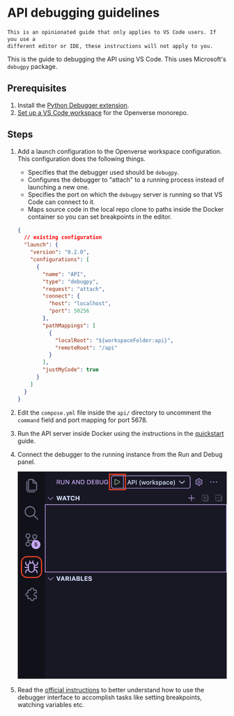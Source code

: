# API debugging guidelines

```{note}
This is an opinionated guide that only applies to VS Code users. If you use a
different editor or IDE, these instructions will not apply to you.
```

This is the guide to debugging the API using VS Code. This uses Microsoft's
`debugpy` package.

## Prerequisites

1. Install the
   [Python Debugger extension](https://marketplace.visualstudio.com/items?itemName=ms-python.debugpy).
1. [Set up a VS Code workspace](/general/workspace.md) for the Openverse
   monorepo.

## Steps

1. Add a launch configuration to the Openverse workspace configuration. This
   configuration does the following things.

   - Specifies that the debugger used should be `debugpy`.
   - Configures the debugger to "attach" to a running process instead of
     launching a new one.
   - Specifies the port on which the `debugpy` server is running so that VS Code
     can connect to it.
   - Maps source code in the local repo clone to paths inside the Docker
     container so you can set breakpoints in the editor.

   ```json
   {
     // existing configuration
     "launch": {
       "version": "0.2.0",
       "configurations": [
         {
           "name": "API",
           "type": "debugpy",
           "request": "attach",
           "connect": {
             "host": "localhost",
             "port": 50256
           },
           "pathMappings": [
             {
               "localRoot": "${workspaceFolder:api}",
               "remoteRoot": "/api"
             }
           ],
           "justMyCode": true
         }
       ]
     }
   }
   ```

1. Edit the `compose.yml` file inside the `api/` directory to uncomment the
   `command` field and port mapping for port 5678.

1. Run the API server inside Docker using the instructions in the
   [quickstart](/api/guides/quickstart.md) guide.

1. Connect the debugger to the running instance from the Run and Debug panel.

   ![VS Code Run and Debug panel](/_static/vs_code_debug_panel.png)

1. Read the
   [official instructions](https://code.visualstudio.com/docs/editor/debugging)
   to better understand how to use the debugger interface to accomplish tasks
   like setting breakpoints, watching variables etc.
